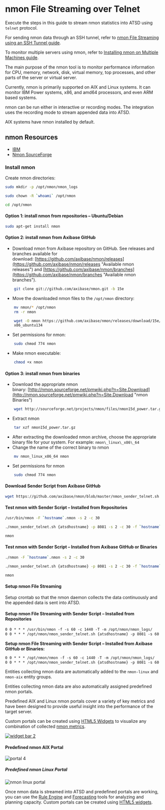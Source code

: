 # nmon File Streaming over Telnet

Execute the steps in this guide to stream nmon statistics into ATSD using `telnet` protocol.

For sending nmon data through an SSH tunnel, refer to [nmon File Streaming using an SSH Tunnel guide](ssh-tunneling.md "nmon File Streaming using an SSH Tunnel").

To monitor multiple servers using nmon, refer to [Installing nmon on Multiple Machines guide](deploy.md).

The main purpose of the nmon tool is to monitor performance information for CPU, memory, network, disk, virtual memory, top processes, and other parts of the server or virtual server.

Currently, nmon is primarily supported on AIX and Linux systems. It can monitor IBM Power systems, x86, and amd64 processors, and even ARM based systems.

nmon can be run either in interactive or recording modes. The integration uses the recording mode to stream appended data into ATSD.

AIX systems have nmon installed by default.

## nmon Resources

* [IBM](https://www.ibm.com/developerworks/aix/library/au-analyze_aix/)
* [Nmon SourceForge](http://nmon.sourceforge.net/pmwiki.php?n=Main.HomePage)

### Install nmon

Create nmon directories:

```sh
sudo mkdir -p /opt/nmon/nmon_logs
```

```sh
sudo chown -R `whoami` /opt/nmon
```

```sh
cd /opt/nmon
```

#### Option 1: install nmon from repositories – Ubuntu/Debian

```sh
sudo apt-get install nmon
```

#### Option 2: install nmon from Axibase GitHub

* Download nmon from Axibase repository on GitHub. See releases and branches available for download: [https://github.com/axibase/nmon/releases](https://github.com/axibase/nmon/releases "Available nmon releases") and [https://github.com/axibase/nmon/branches](https://github.com/axibase/nmon/branches "Available nmon branches").

```sh
    git clone git://github.com/axibase/nmon.git -b 15e
```

* Move the downloaded nmon files to the `/opt/nmon` directory:

```sh
    mv nmon/* /opt/nmon
    rm -r nmon
```

```sh
    wget -O nmon https://github.com/axibase/nmon/releases/download/15e/nmon_
    x86_ubuntu134
```

* Set permissions for nmon:

```sh
    sudo chmod 774 nmon
```

* Make nmon executable:

```sh
    chmod +x nmon
```

#### Option 3: install nmon from binaries

* Download the appropriate nmon binary: [http://nmon.sourceforge.net/pmwiki.php?n=Site.Download](http://nmon.sourceforge.net/pmwiki.php?n=Site.Download "nmon Binaries")

```sh
    wget http://sourceforge.net/projects/nmon/files/nmon15d_power.tar.gz
```

* Extract nmon

```sh
    tar xzf nmon15d_power.tar.gz
```

* After extracting the downloaded nmon archive, choose the appropriate binary file for your system. For example: `nmon\_linux\_x86\_64`
* Change the name of the correct binary to nmon

```sh
    mv nmon_linux_x86_64 nmon
```

* Set permissions for nmon

```sh
    sudo chmod 774 nmon
```

#### Download Sender Script from Axibase GitHub

```sh
wget https://github.com/axibase/nmon/blob/master/nmon_sender_telnet.sh
```

#### Test nmon with Sender Script – Installed from Repositories

```sh
/usr/bin/nmon -F `hostname`.nmon -s 2 -c 30
```

```sh
./nmon_sender_telnet.sh {atsdhostname} -p 8081 -s 2 -c 30 -f `hostname`.
```

```sh
nmon
```

#### Test nmon with Sender Script – Installed from Axibase GitHub or Binaries

```sh
./nmon -F `hostname`.nmon -s 2 -c 30
```

```sh
./nmon_sender_telnet.sh {atsdhostname} -p 8081 -s 2 -c 30 -f `hostname`.
```

```sh
nmon
```

#### Setup nmon File Streaming

Setup crontab so that the nmon daemon collects the data continuously and the appended data is sent into ATSD.

#### Setup nmon File Streaming with Sender Script – Installed from Repositories

```txt
0 0 * * * /usr/bin/nmon -f -s 60 -c 1440 -T -m /opt/nmon/nmon_logs/
0 0 * * * /opt/nmon/nmon_sender_telnet.sh {atsdhostname} -p 8081 -s 60 -c 1440 -m /opt/nmon/nmon_logs/ >> /opt/nmon/full.log 2>&1
```

**Setup nmon File Streaming with Sender Script – Installed from Axibase
GitHub or Binaries:**

```txt
0 0 * * * /opt/nmon/nmon -f -s 60 -c 1440 -T -m /opt/nmon/nmon_logs/
0 0 * * * /opt/nmon/nmon_sender_telnet.sh {atsdhostname} -p 8081 -s 60 -c 1440 -m /opt/nmon/nmon_logs/ >> /opt/nmon/full.log 2>&1         `
```

Entities collecting nmon data are automatically added to the `nmon-linux` and `nmon-aix` entity groups.

Entities collecting nmon data are also automatically assigned predefined nmon portals.

Predefined AIX and Linux nmon portals cover a variety of key metrics and have been designed to provide useful insight into the performance of the target server.

Custom portals can be created using [HTML5 Widgets](https://axibase.com/products/axibase-time-series-database/visualization/ "Visualization") to visualize any combination of collected [nmon metrics](./format.md).

[![](./resources/widget-bar-2.png "widget bar 2")](https://axibase.com/products/axibase-time-series-database/visualization/widgets/)

#### Predefined nmon AIX Portal

![](./resources/portal-4.png "portal 4")

##### Predefined nmon Linux Portal

![](./resources/nmon-linux-portal.png "nmon linux portal")

Once nmon data is streamed into ATSD and predefined portals are working, you can use the [Rule Engine](../../rule-engine "Rule Engine") and
[Forecasting](../../forecasting/README.md) tools for analyzing and planning capacity. Custom portals can be created using [HTML5 widgets](https://axibase.com/products/axibase-time-series-database/visualization/ "Visualization").
